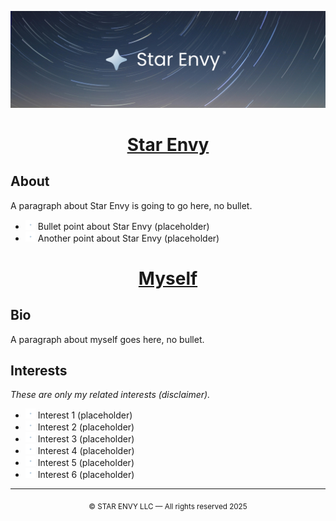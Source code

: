 <p align="center">
  <img src="images/starenvybanner.png" alt="Star Envy Banner" />
</p>

<h1 align="center"><u><strong>Star Envy</strong></u></h1>

## **About**

A paragraph about Star Envy is going to go here, no bullet.

- <img src="images/staricon.svg" width="16" /> Bullet point about Star Envy (placeholder)  
- <img src="images/staricon.svg" width="16" /> Another point about Star Envy (placeholder)  

<h1 align="center"><u><strong>Myself</strong></u></h1>

## **Bio**

A paragraph about myself goes here, no bullet.

## **Interests**

_These are only my related interests (disclaimer)._

- <img src="images/staricon.svg" width="16" /> Interest 1 (placeholder)  
- <img src="images/staricon.svg" width="16" /> Interest 2 (placeholder)  
- <img src="images/staricon.svg" width="16" /> Interest 3 (placeholder)  
- <img src="images/staricon.svg" width="16" /> Interest 4 (placeholder)  
- <img src="images/staricon.svg" width="16" /> Interest 5 (placeholder)  
- <img src="images/staricon.svg" width="16" /> Interest 6 (placeholder)  

---

<p align="center"><sub>© STAR ENVY LLC — All rights reserved 2025</sub></p>
